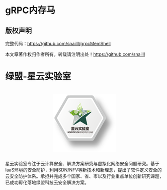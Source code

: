 # gRPC内存马

## 版权声明
完整代码：https://github.com/snailll/grpcMemShell

本文章著作权归作者所有。转载请注明出处！https://github.com/snailll


# 绿盟-星云实验室

<h1 align="center">
  <img src="static/logo.png" alt="星云实验室" width="200px">
  <br>
</h1>
星云实验室专注于云计算安全、解决方案研究与虚拟化网络安全问题研究。基于IaaS环境的安全防护，利用SDN/NFV等新技术和新理念，提出了软件定义安全的云安全防护体系。承担并完成多个国家、省、市以及行业重点单位创新研究课题，已成功孵化落地绿盟科技云安全解决方案。